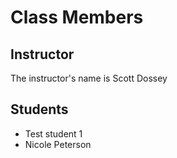 # Class Members

## Instructor

The instructor's name is Scott Dossey

## Students

-   Test student 1
-   Nicole Peterson
